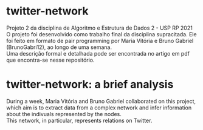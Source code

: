 # twitter-network
Projeto 2 da disciplina de Algoritmo e Estrutura de Dados 2 - USP RP 2021<br>
O projeto foi desenvolvido como trabalho final da disciplina supracitada. Ele foi feito em formato de pair programming por Maria Vitória e Bruno Gabriel (BrunoGabri12), ao longo de uma semana.<br>
Uma descrição formal e detalhada pode ser encontrada no artigo em pdf que encontra-se nesse repositório.<br>

# twitter-network: a brief analysis
During a week, Maria Vitória and Bruno Gabriel collaborated on this project, which aim is to extract data from a complex network and infer information about the indivuals represented by the nodes.<br>
This network, in particular, represents relations on Twitter.<br>

